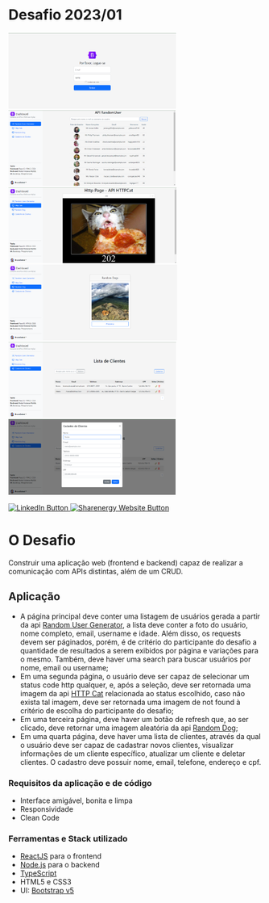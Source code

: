 # Desafio 2023/01

<div>
  <img src="https://github.com/BrunoSobralDEV/dashboard-api-crud/blob/bruno-luiz-sobral-santos/web/public/screens%20(2).png" alt="Screen do Projeto" height="150px">
  <img src="https://github.com/BrunoSobralDEV/dashboard-api-crud/blob/bruno-luiz-sobral-santos/web/public/screens%20(1).png" alt="Screen do Projeto" height="150px">
  <img src="https://github.com/BrunoSobralDEV/dashboard-api-crud/blob/bruno-luiz-sobral-santos/web/public/screens%20(7).png" alt="Screen do Projeto" height="150px">
  <img src="https://github.com/BrunoSobralDEV/dashboard-api-crud/blob/bruno-luiz-sobral-santos/web/public/screens%20(6).png" alt="Screen do Projeto" height="150px">
  <img src="https://github.com/BrunoSobralDEV/dashboard-api-crud/blob/bruno-luiz-sobral-santos/web/public/screens%20(5).png" alt="Screen do Projeto" height="150px">
  <img src="https://github.com/BrunoSobralDEV/dashboard-api-crud/blob/bruno-luiz-sobral-santos/web/public/screens%20(4).png" alt="Screen do Projeto" height="150px">
</div>

<p align="left">
  <a href="https://www.linkedin.com/in/brunosobraldev/">
    <img src="https://img.shields.io/badge/LinkedIn-%230077B5.svg?&style=flat-square&logo=linkedin&logoColor=white" alt="LinkedIn Button">
  </a>
  <a href="https://brunosobral.com/">
    <img src="https://img.shields.io/badge/-Website-red" alt="Sharenergy Website Button">
  </a>
</p>

# O Desafio

Construir uma aplicação web (frontend e backend) capaz de realizar a comunicação com APIs distintas, além de um CRUD.

## Aplicação

- A página principal deve conter uma listagem de usuários gerada a partir da api [Random User Generator](https://randomuser.me/), a lista deve conter a foto do usuário, nome completo, email, username e idade. Além disso, os requests devem ser páginados, porém, é de critério do participante do desafio a quantidade de resultados a serem exibidos por página e variações para o mesmo. Também, deve haver uma search para buscar usuários por nome, email ou username;
- Em uma segunda página, o usuário deve ser capaz de selecionar um status code http qualquer, e, após a seleção, deve ser retornada uma imagem da api [HTTP Cat](https://http.cat/) relacionada ao status escolhido, caso não exista tal imagem, deve ser retornada uma imagem de not found à critério de escolha do participante do desafio;
- Em uma terceira página, deve haver um botão de refresh que, ao ser clicado, deve retornar uma imagem aleatória da api [Random Dog](https://random.dog/);
- Em uma quarta página, deve haver uma lista de clientes, através da qual o usuário deve ser capaz de cadastrar novos clientes, visualizar informações de um cliente específico, atualizar um cliente e deletar clientes. O cadastro deve possuir nome, email, telefone, endereço e cpf.

### Requisitos da aplicação e de código

- Interface amigável, bonita e limpa
- Responsividade
- Clean Code

### Ferramentas e Stack utilizado

- [ReactJS](https://reactjs.org/) para o frontend
- [Node.js](https://nodejs.org/en/) para o backend
- [TypeScript](https://www.typescriptlang.org/)
- HTML5 e CSS3
- UI: [Bootstrap v5](https://getbootstrap.com/)
